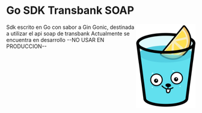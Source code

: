 # Go SDK Transbank SOAP

<img align="right" width="159px" src="https://raw.githubusercontent.com/gin-gonic/logo/master/color.png">

Sdk escrito en Go con sabor a Gin Gonic, destinada a utilizar el api soap de transbank
Actualmente se encuentra en desarrollo --NO USAR EN PRODUCCION--

